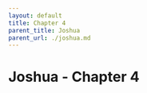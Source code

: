 ```yaml
---
layout: default
title: Chapter 4
parent_title: Joshua
parent_url: ./joshua.md
---
```


# Joshua - Chapter 4
